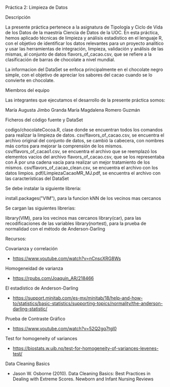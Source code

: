 Práctica 2: Limpieza de Datos

Descripción

La presente práctica pertenece a la asignatura de Tipología y Ciclo de Vida de los Datos de la maestría Ciencia de Datos de la UOC. En esta práctica, hemos aplicado técnicas de limpieza y análisis estadistico en el lenguaje R, con el objetivo de identificar los datos relevantes para un proyecto analítico y usar las herramientas de integración, limpieza, validación y análisis de las mismas, al conjunto de datos flavors_of_cacao.csv, que se refiere a la clasificación de barras de chocolate a nivel mundial.

La informacion del DataSet se enfoca principalmente en el chocolate negro simple, con el objetivo de apreciar los sabores del cacao cuando se lo convierte en chocolate. 

Miembros del equipo

  Las integrantes que ejecutamos el desarrollo de la presente práctica somos:

   María Augusta Jimbo Granda
   María Magdalena Romero Guzmán

Ficheros del código fuente y DataSet

codigo/chocolateCocoa.R, clase donde se encuentran todos los comandos para realizar la limpieza de datos.
csv/flavors_of_cacao.csv, se encuentra el archivo original del conjunto de datos, se cambió la cabecera, con nombres más cortos para mejorar la comprensión de los mismos.
csv/flavors_of_cacao1.csv, se encuentra el archivo que se reemplazó los elementos vacíos del archivo flavors_of_cacao.csv, que se los representaba con Â por una cadena vacía para realizar un mejor tratamiento de los mismos.
csv/flavors_of_cacao_clean.csv, se encuentra el archivo con los datos limpios.
pdf/LimpiezaCacaoMR_MJ.pdf, se encuentra el archivo con las características del DataSet

Se debe instalar la siguiente libreria:

install.packages("VIM"), para la funcion kNN de los vecinos mas cercanos

Se cargan las siguientes librerias:

library(VIM), para los vecinos mas cercanos
library(car), para las recodificaciones de las variables
library(nortest), para la prueba de normalidad con el método de Anderson-Darling

Recursos:

Covarianza y correlación
- https://www.youtube.com/watch?v=nCnscXRG8Ws   

Homogeneidad de varianza
- https://rpubs.com/Joaquin_AR/218466      

El estadístico de Anderson-Darling
- https://support.minitab.com/es-mx/minitab/18/help-and-how-to/statistics/basic-statistics/supporting-topics/normality/the-anderson-darling-statistic/      

Prueba de Contraste Gráfico
- https://www.youtube.com/watch?v=52Q2gq7tgI0  

Test for homogeneity of variances
- https://biostats.w.uib.no/test-for-homogeneity-of-variances-levenes-test/    

Data Cleaning Basics
- Jason W. Osborne (2010). Data Cleaning Basics: Best Practices in Dealing with
Extreme Scores. Newborn and Infant Nursing Reviews

